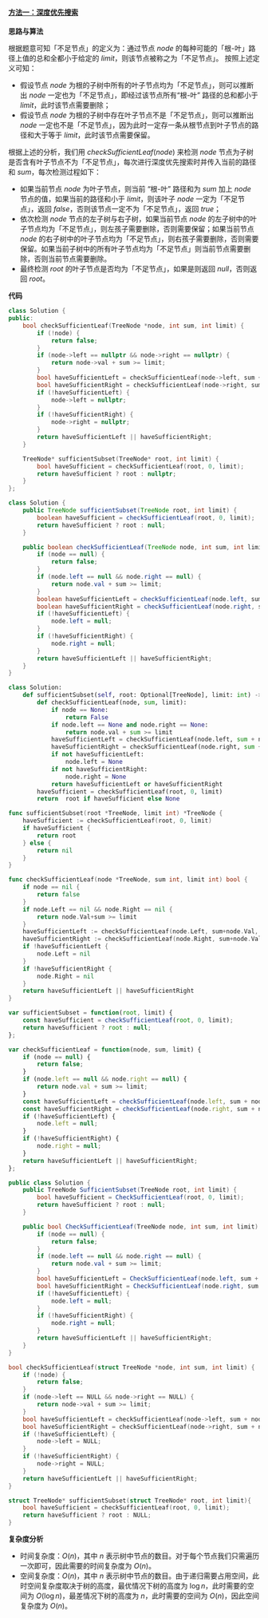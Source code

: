 #### [方法一：深度优先搜索](https://leetcode.cn/problems/insufficient-nodes-in-root-to-leaf-paths/solutions/2276391/gen-dao-xie-lu-jing-shang-de-bu-zu-jie-d-f4vz/)

**思路与算法**

根据题意可知「不足节点」的定义为：通过节点 $node$ 的每种可能的「根-叶」路径上值的总和全都小于给定的 $limit$，则该节点被称之为「不足节点」。 按照上述定义可知：

-   假设节点 $node$ 为根的子树中所有的叶子节点均为「不足节点」，则可以推断出 $node$ 一定也为「不足节点」，即经过该节点所有“根-叶” 路径的总和都小于 $limit$，此时该节点需要删除；
-   假设节点 $node$ 为根的子树中存在叶子节点不是「不足节点」，则可以推断出 $node$ 一定也不是「不足节点」，因为此时一定存一条从根节点到叶子节点的路径和大于等于 $limit$，此时该节点需要保留。

根据上述的分析，我们用 $checkSufficientLeaf(node)$ 来检测 $node$ 节点为子树是否含有叶子节点不为「不足节点」，每次进行深度优先搜索时并传入当前的路径和 $sum$，每次检测过程如下：

-   如果当前节点 $node$ 为叶子节点，则当前 “根-叶” 路径和为 $sum$ 加上 $node$ 节点的值，如果当前的路径和小于 $limit$，则该叶子 $node$ 一定为「不足节点」，返回 $false$，否则该节点一定不为「不足节点」，返回 $true$；
-   依次检测 $node$ 节点的左子树与右子树，如果当前节点 $node$ 的左子树中的叶子节点均为「不足节点」，则左孩子需要删除，否则需要保留；如果当前节点 $node$ 的右子树中的叶子节点均为「不足节点」，则右孩子需要删除，否则需要保留。如果当前子树中的所有叶子节点均为「不足节点」则当前节点需要删除，否则当前节点需要删除。
-   最终检测 $root$ 的叶子节点是否均为「不足节点」，如果是则返回 $null$，否则返回 $root$。

**代码**

```cpp
class Solution {
public:
    bool checkSufficientLeaf(TreeNode *node, int sum, int limit) {
        if (!node) {
            return false;
        }
        if (node->left == nullptr && node->right == nullptr) {
            return node->val + sum >= limit;
        }
        bool haveSufficientLeft = checkSufficientLeaf(node->left, sum + node->val, limit);
        bool haveSufficientRight = checkSufficientLeaf(node->right, sum + node->val, limit);
        if (!haveSufficientLeft) {
            node->left = nullptr;
        }
        if (!haveSufficientRight) {
            node->right = nullptr;
        }
        return haveSufficientLeft || haveSufficientRight;
    }

    TreeNode* sufficientSubset(TreeNode* root, int limit) {
        bool haveSufficient = checkSufficientLeaf(root, 0, limit);
        return haveSufficient ? root : nullptr;
    }
};
```

```java
class Solution {
    public TreeNode sufficientSubset(TreeNode root, int limit) {
        boolean haveSufficient = checkSufficientLeaf(root, 0, limit);
        return haveSufficient ? root : null;
    }

    public boolean checkSufficientLeaf(TreeNode node, int sum, int limit) {
        if (node == null) {
            return false;
        }
        if (node.left == null && node.right == null) {
            return node.val + sum >= limit;
        }
        boolean haveSufficientLeft = checkSufficientLeaf(node.left, sum + node.val, limit);
        boolean haveSufficientRight = checkSufficientLeaf(node.right, sum + node.val, limit);
        if (!haveSufficientLeft) {
            node.left = null;
        }
        if (!haveSufficientRight) {
            node.right = null;
        }
        return haveSufficientLeft || haveSufficientRight;
    }
}
```

```python
class Solution:
    def sufficientSubset(self, root: Optional[TreeNode], limit: int) -> Optional[TreeNode]:
        def checkSufficientLeaf(node, sum, limit):
            if node == None:
                return False
            if node.left == None and node.right == None:
                return node.val + sum >= limit
            haveSufficientLeft = checkSufficientLeaf(node.left, sum + node.val, limit)
            haveSufficientRight = checkSufficientLeaf(node.right, sum + node.val, limit)
            if not haveSufficientLeft:
                node.left = None
            if not haveSufficientRight:
                node.right = None
            return haveSufficientLeft or haveSufficientRight
        haveSufficient = checkSufficientLeaf(root, 0, limit)
        return  root if haveSufficient else None
```

```go
func sufficientSubset(root *TreeNode, limit int) *TreeNode {
    haveSufficient := checkSufficientLeaf(root, 0, limit)
    if haveSufficient {
        return root
    } else {
        return nil
    }
}

func checkSufficientLeaf(node *TreeNode, sum int, limit int) bool {
    if node == nil {
        return false
    }
    if node.Left == nil && node.Right == nil {
        return node.Val+sum >= limit
    }
    haveSufficientLeft := checkSufficientLeaf(node.Left, sum+node.Val, limit)
    haveSufficientRight := checkSufficientLeaf(node.Right, sum+node.Val, limit)
    if !haveSufficientLeft {
        node.Left = nil
    }
    if !haveSufficientRight {
        node.Right = nil
    }
    return haveSufficientLeft || haveSufficientRight
}
```

```javascript
var sufficientSubset = function(root, limit) {
    const haveSufficient = checkSufficientLeaf(root, 0, limit);
    return haveSufficient ? root : null;
};

var checkSufficientLeaf = function(node, sum, limit) {
    if (node == null) {
        return false;
    }
    if (node.left == null && node.right == null) {
        return node.val + sum >= limit;
    }
    const haveSufficientLeft = checkSufficientLeaf(node.left, sum + node.val, limit);
    const haveSufficientRight = checkSufficientLeaf(node.right, sum + node.val, limit);
    if (!haveSufficientLeft) {
        node.left = null;
    }
    if (!haveSufficientRight) {
        node.right = null;
    }
    return haveSufficientLeft || haveSufficientRight;
};
```

```csharp
public class Solution {
    public TreeNode SufficientSubset(TreeNode root, int limit) {
        bool haveSufficient = CheckSufficientLeaf(root, 0, limit);
        return haveSufficient ? root : null;
    }

    public bool CheckSufficientLeaf(TreeNode node, int sum, int limit) {
        if (node == null) {
            return false;
        }
        if (node.left == null && node.right == null) {
            return node.val + sum >= limit;
        }
        bool haveSufficientLeft = CheckSufficientLeaf(node.left, sum + node.val, limit);
        bool haveSufficientRight = CheckSufficientLeaf(node.right, sum + node.val, limit);
        if (!haveSufficientLeft) {
            node.left = null;
        }
        if (!haveSufficientRight) {
            node.right = null;
        }
        return haveSufficientLeft || haveSufficientRight;
    }
}
```

```c
bool checkSufficientLeaf(struct TreeNode *node, int sum, int limit) {
    if (!node) {
        return false;
    }
    if (node->left == NULL && node->right == NULL) {
        return node->val + sum >= limit;
    }
    bool haveSufficientLeft = checkSufficientLeaf(node->left, sum + node->val, limit);
    bool haveSufficientRight = checkSufficientLeaf(node->right, sum + node->val, limit);
    if (!haveSufficientLeft) {
        node->left = NULL;
    }
    if (!haveSufficientRight) {
        node->right = NULL;
    }
    return haveSufficientLeft || haveSufficientRight;
}

struct TreeNode* sufficientSubset(struct TreeNode* root, int limit){
    bool haveSufficient = checkSufficientLeaf(root, 0, limit);
    return haveSufficient ? root : NULL;
}
```

**复杂度分析**

-   时间复杂度：$O(n)$，其中 $n$ 表示树中节点的数目。对于每个节点我们只需遍历一次即可，因此需要的时间复杂度为 $O(n)$。
-   空间复杂度：$O(n)$，其中 $n$ 表示树中节点的数目。由于递归需要占用空间，此时空间复杂度取决于树的高度，最优情况下树的高度为 $\log n$，此时需要的空间为 $O(\log n)$，最差情况下树的高度为 $n$，此时需要的空间为 $O(n)$，因此空间复杂度为 $O(n)$。
